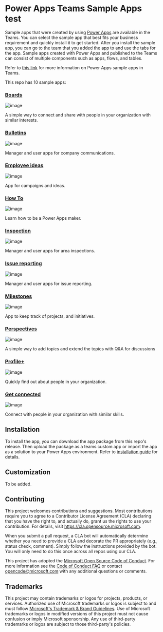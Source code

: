 # Power Apps Teams Sample Apps test

Sample apps that were created by using [Power Apps](https://learn.microsoft.com/en-us/power-apps/powerapps-overview) are available in the Teams. You can select the sample app that best fits your business requirement and quickly install it to get started. After you install the sample app, you can go to the team that you added the app to and use the tabs for the app. Sample apps created with Power Apps and published to the Teams can consist of multiple components such as apps, flows, and tables.

Refer to [this link](https://learn.microsoft.com/en-us/power-apps/teams/use-sample-apps-from-teams-store) for more information on Power Apps sample apps in Teams.

This repo has 10 sample apps:

### [Boards](https://aka.ms/Boards)
![image](https://user-images.githubusercontent.com/84343636/210890199-754cb955-c403-4913-b9ae-5a206ef48c46.png)

A simple way to connect and share with people in your organization with similar interests.

### [Bulletins](https://aka.ms/Bulletins)
![image](https://user-images.githubusercontent.com/84343636/210890360-e62ce16d-f095-454f-b54b-aadea8776979.png)

Manager and user apps for company communications.

### [Employee ideas](https://aka.ms/EmployeeIdeas)
![image](https://user-images.githubusercontent.com/84343636/210890443-abc27abc-576b-47aa-bb00-171919704530.png)

App for campaigns and ideas.

### [How To](https://aka.ms/HowTo-TeamsSampleApp)
![image](https://user-images.githubusercontent.com/84343636/210890607-a6b42178-5f05-4e7b-bb75-93476ee91351.png)

Learn how to be a Power Apps maker.

### [Inspection](https://aka.ms/AreaInspection)
![image](https://user-images.githubusercontent.com/84343636/210890647-29f63e51-8b55-4011-99db-e9db92837bd3.png)

Manager and user apps for area inspections.

### [Issue reporting](https://aka.ms/IssueReporting)
![image](https://user-images.githubusercontent.com/84343636/210890704-46c5fca7-ca87-42ef-b6be-07f60e78c381.png)

Manager and user apps for issue reporting.

### [Milestones](https://aka.ms/Milestones)
![image](https://user-images.githubusercontent.com/84343636/210890755-eae25c06-295a-4e7d-b040-fe6eda6eae9c.png)

App to keep track of projects, and initiatives.

### [Perspectives](https://aka.ms/Perspectives-TeamsSampleApp)
![image](https://user-images.githubusercontent.com/84343636/210890797-49afe1bb-0c8e-48de-8487-aaa140b0c29b.png)

A simple way to add topics and extend the topics with Q&A for discussions

### [Profile+](https://aka.ms/ProfilePlus)
![image](https://user-images.githubusercontent.com/84343636/210891243-ea791ba3-21eb-43d6-a194-9c6b24fb75a3.png)

Quickly find out about people in your organization.

### [Get connected](https://aka.ms/GetConnected-TeamsSampleApp)
![image](https://user-images.githubusercontent.com/84343636/210891291-edf22da2-67f3-4d8c-bff6-1cbc26201c1c.png)

Connect with people in your organization with similar skills.

## Installation
To install the app, you can download the app package from this repo's release. Then upload the package as a teams custom app or import the app as a solution to your Power Apps environment. Refer to [installation guide](https://github.com/microsoft/teams-powerapps-app-templates/blob/main/INSTALLATION.md) for details.

## Customization
To be added.

## Contributing

This project welcomes contributions and suggestions.  Most contributions require you to agree to a
Contributor License Agreement (CLA) declaring that you have the right to, and actually do, grant us
the rights to use your contribution. For details, visit https://cla.opensource.microsoft.com.

When you submit a pull request, a CLA bot will automatically determine whether you need to provide
a CLA and decorate the PR appropriately (e.g., status check, comment). Simply follow the instructions
provided by the bot. You will only need to do this once across all repos using our CLA.

This project has adopted the [Microsoft Open Source Code of Conduct](https://opensource.microsoft.com/codeofconduct/).
For more information see the [Code of Conduct FAQ](https://opensource.microsoft.com/codeofconduct/faq/) or
contact [opencode@microsoft.com](mailto:opencode@microsoft.com) with any additional questions or comments.

## Trademarks

This project may contain trademarks or logos for projects, products, or services. Authorized use of Microsoft 
trademarks or logos is subject to and must follow 
[Microsoft's Trademark & Brand Guidelines](https://www.microsoft.com/en-us/legal/intellectualproperty/trademarks/usage/general).
Use of Microsoft trademarks or logos in modified versions of this project must not cause confusion or imply Microsoft sponsorship.
Any use of third-party trademarks or logos are subject to those third-party's policies.
